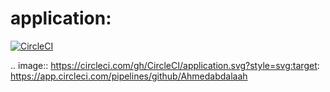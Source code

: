 # application:

[![CircleCI](https://circleci.com/gh/CircleCI/application.svg?style=shield)](https://app.circleci.com/pipelines/github/Ahmedabdalaah)


.. image:: https://circleci.com/gh/CircleCI/application.svg?style=svg:target: https://app.circleci.com/pipelines/github/Ahmedabdalaah